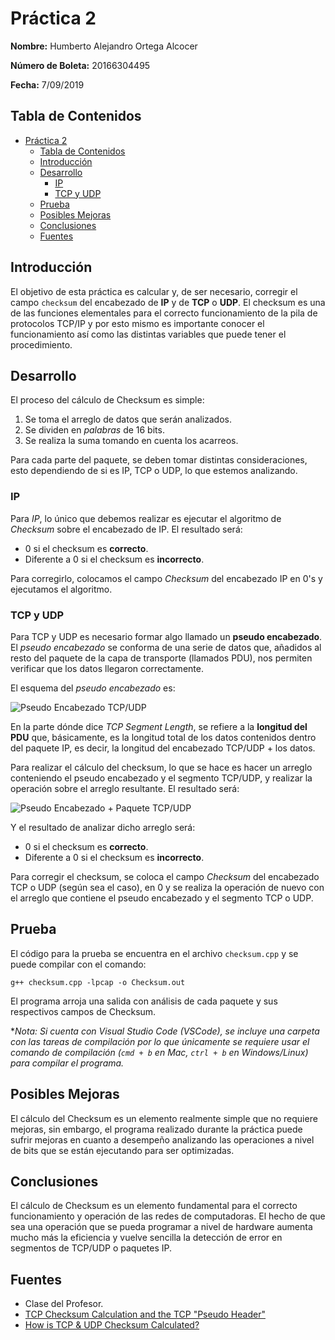 # Práctica 2

**Nombre:** Humberto Alejandro Ortega Alcocer

**Número de Boleta:** 20166304495

**Fecha:** 7/09/2019

## Tabla de Contenidos

- [Práctica 2](#pr%c3%a1ctica-2)
  - [Tabla de Contenidos](#tabla-de-contenidos)
  - [Introducción](#introducci%c3%b3n)
  - [Desarrollo](#desarrollo)
    - [IP](#ip)
    - [TCP y UDP](#tcp-y-udp)
  - [Prueba](#prueba)
  - [Posibles Mejoras](#posibles-mejoras)
  - [Conclusiones](#conclusiones)
  - [Fuentes](#fuentes)

## Introducción

El objetivo de esta práctica es calcular y, de ser necesario, corregir el campo `checksum` del encabezado
de **IP** y de **TCP** o **UDP**. El checksum es una de las funciones elementales para el correcto
funcionamiento de la pila de protocolos TCP/IP y por esto mismo es importante conocer el funcionamiento
así como las distintas variables que puede tener el procedimiento.

## Desarrollo

El proceso del cálculo de Checksum es simple:

1. Se toma el arreglo de datos que serán analizados.
2. Se dividen en _palabras_ de 16 bits.
3. Se realiza la suma tomando en cuenta los acarreos.

Para cada parte del paquete, se deben tomar distintas consideraciones, esto dependiendo de si es IP, TCP o UDP, lo que estemos analizando.

### IP

Para _IP_, lo único que debemos realizar es ejecutar el algoritmo de _Checksum_ sobre el encabezado de IP. El resultado será:

- 0 si el checksum es **correcto**.
- Diferente a 0 si el checksum es **incorrecto**.

Para corregirlo, colocamos el campo _Checksum_ del encabezado IP en 0's y ejecutamos el algoritmo.

### TCP y UDP

Para TCP y UDP es necesario formar algo llamado un **pseudo encabezado**. El _pseudo encabezado_ se conforma de una serie de datos que, añadidos al resto del paquete de la capa de transporte (llamados PDU), nos permiten verificar que los datos llegaron correctamente.

El esquema del _pseudo encabezado_ es:

![Pseudo Encabezado TCP/UDP](http://www.tcpipguide.com/free/diagrams/tcppseudoheader.png)

En la parte dónde dice _TCP Segment Length_, se refiere a la **longitud del PDU** que, básicamente, es la longitud total de los datos contenidos dentro del paquete IP, es decir, la longitud del encabezado TCP/UDP + los datos.

Para realizar el cálculo del checksum, lo que se hace es hacer un arreglo conteniendo el pseudo encabezado y el segmento TCP/UDP, y realizar la operación sobre el arreglo resultante. El resultado será:

![Pseudo Encabezado + Paquete TCP/UDP](http://www.tcpipguide.com/free/diagrams/tcppseudocalc.png)

Y el resultado de analizar dicho arreglo será:

- 0 si el checksum es **correcto**.
- Diferente a 0 si el checksum es **incorrecto**.

Para corregir el checksum, se coloca el campo _Checksum_ del encabezado TCP o UDP (según sea el caso), en 0 y se realiza la operación de nuevo con el arreglo que contiene el pseudo encabezado y el segmento TCP o UDP.

## Prueba

El código para la prueba se encuentra en el archivo `checksum.cpp` y se puede compilar con el comando:

`g++ checksum.cpp -lpcap -o Checksum.out`

El programa arroja una salida con análisis de cada paquete y sus respectivos campos de Checksum.

\*_Nota: Si cuenta con Visual Studio Code (VSCode), se incluye una carpeta con las tareas de compilación por lo que únicamente se requiere usar el comando de compilación (`cmd + b` en Mac, `ctrl + b` en Windows/Linux) para compilar el programa._

## Posibles Mejoras

El cálculo del Checksum es un elemento realmente simple que no requiere mejoras, sin embargo, el programa realizado durante la práctica puede sufrir mejoras en cuanto a desempeño analizando las operaciones a nivel de bits que se están ejecutando para ser optimizadas.

## Conclusiones

El cálculo de Checksum es un elemento fundamental para el correcto funcionamiento y operación de las redes de computadoras. El hecho de que sea una operación que se pueda programar a nivel de hardware aumenta mucho más la eficiencia y vuelve sencilla la detección de error en segmentos de TCP/UDP o paquetes IP.

## Fuentes

- Clase del Profesor.
- [TCP Checksum Calculation and the TCP "Pseudo Header"](http://www.tcpipguide.com/free/t_TCPChecksumCalculationandtheTCPPseudoHeader.htm)
- [How is TCP & UDP Checksum Calculated?](https://www.slashroot.in/how-is-tcp-and-udp-checksum-calculated)

